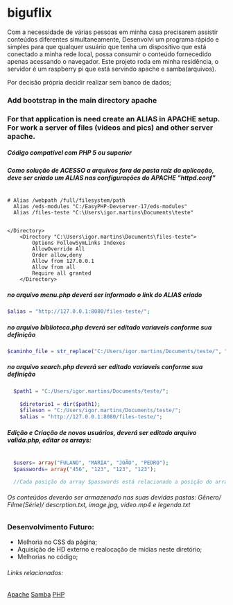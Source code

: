 # biguflix
Com a necessidade de várias pessoas em minha casa precisarem assistir conteúdos diferentes simultaneamente,
Desenvolvi um programa rápido e simples para que qualquer usuário que tenha um dispositivo que está conectado a minha rede local, possa consumir o conteúdo fornecedido apenas acessando o navegador.
Este projeto roda em minha residência, o servidor é um raspberry pi que está servindo apache e samba(arquivos).

Por decisão própria decidir realizar sem banco de dados;

### Add bootstrap in the main directory apache
### For that application is need create an ALIAS in APACHE setup. For work a server of files (videos and pics) and other server apache.

##### Código compatível com PHP 5 ou superior
##### Como solução de ACESSO a arquivos fora da pasta raíz da aplicação, deve ser criado um ALIAS nas configurações do APACHE "httpd.conf"
```terminal

# Alias /webpath /full/filesystem/path
  Alias /eds-modules "C:/EasyPHP-Devserver-17/eds-modules"
  Alias /files-teste "C:\Users\igor.martins\Documents\teste"

```
```terminal

</Directory>
	<Directory "C:\Users\igor.martins\Documents\files-teste">
        Options FollowSymLinks Indexes
        AllowOverride All
        Order allow,deny
        Allow from 127.0.0.1
        Allow from all
		Require all granted		
    </Directory>
```
##### no arquivo menu.php deverá ser informado o link do ALIAS criado
```php
$alias = "http://127.0.0.1:8080/files-teste/";
```
##### no arquivo biblioteca.php deverá ser editado variaveis conforme sua definição
```php
$caminho_file = str_replace("C:/Users/igor.martins/Documents/teste/", "http://127.0.0.1:8080/files-teste/", $caminho);
```
##### no arquivo search.php deverá ser editado variaveis conforme sua definição
```php
  $path1 = "C:/Users/igor.martins/Documents/teste/";
	
	$diretorio1 = dir($path1);
	$fileson = "C:/Users/igor.martins/Documents/teste/";
	$alias = "http://127.0.0.1:8080/files-teste/";
```

##### Edição e Criação de novos usuários, deverá ser editado arquivo valida.php, editar os arrays:
```php

  $users= array("FULANO", "MARIA", "JOÃO", "PEDRO");
  $passwords= array("456", "123", "123", "123");

  //Cada posição do array $passwords está relacionado a posição do array $users
```


###### Os conteúdos deverão ser armazenado nas suas devidas pastas: Gênero/ Filme(Série)/ descrption.txt, image.jpg, video.mp4 e legenda.txt
### Desenvolvimento Futuro:
* Melhoria no CSS da página;
* Aquisição de HD externo e realocação de mídias neste diretório;
* Melhorias no código;

###### Links relacionados:
[Apache](https://br.atsit.in/archives/78030)
[Samba](https://www.arduinoecia.com.br/como-instalar-samba-raspberry-pi/)
[PHP](https://www.php.net/)
